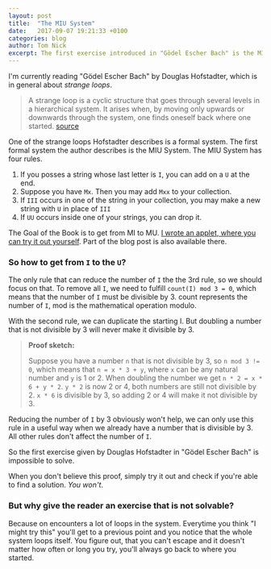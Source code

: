 ```yaml
---
layout: post
title:  "The MIU System"
date:   2017-09-07 19:21:33 +0100
categories: blog
author: Tom Nick
excerpt: The first exercise introduced in "Gödel Escher Bach" is the MIU System, this post describes the system and how to solve it.
---
```


I'm currently reading "Gödel Escher Bach" by Douglas Hofstadter, which is in general about _strange loops_.

> A strange loop is a cyclic structure that goes through several levels in a hierarchical system. It arises when, by moving only upwards or downwards through the system, one finds oneself back where one started.
> [source](https://en.wikipedia.org/wiki/Strange_loop)

One of the strange loops Hofstadter describes is a formal system. The first formal system the author describes is the MIU System.
The MIU System has four rules.

1. If you posses a string whose last letter is `I`, you can add on a `U` at the end.
2. Suppose you have `Mx`. Then you may add `Mxx` to your collection.
3. If `III` occurs in one of the string in your collection, you may make a new string with `U` in place of `III`
4. If `UU` occurs inside one of your strings, you can drop it.

The Goal of the Book is to get from MI to MU. [I wrote an applet, where you can try it out yourself](https://tn1ck.github.io/MIU/). Part of the blog post is also available there.

### So how to get from `I` to the `U`?

The only rule that can reduce the number of `I` the the 3rd rule, so we should focus on that. To remove all `I`, we need to fulfill `count(I) mod 3 = 0`, which means that the number of `I` must be divisible by 3. count represents the number of `I`, mod is the mathematical operation modulo.

With the second rule, we can duplicate the starting I. But doubling a number that is not divisible by 3 will never make it divisible by 3.

> **Proof sketch:**
>
> Suppose you have a number `n` that is not divisible by 3, so `n mod 3 != 0`, which means that `n = x * 3 + y`, where `x` can be any natural number and `y` is 1 or 2.
> When doubling the number we get `n * 2 = x * 6 + y * 2`. `y * 2` is now 2 or 4, both numbers are still not divisible by 2. `x * 6` is divisible by 3, so adding 2 or 4 will make it not divisible by 3.

Reducing the number of `I` by 3 obviously won't help, we can only use this rule in a useful way when we already have a number that is divisible by 3. All other rules don't affect the number of `I`.

So the first exercise given by Douglas Hofstadter in "Gödel Escher Bach" is impossible to solve.

When you don't believe this proof, simply try it out and check if you're able to find a solution. _You won't_.

### But why give the reader an exercise that is not solvable?

Because on encounters a lot of loops in the system. Everytime you think "I might try this" you'll get to a previous point and you notice that the whole system loops itself. You figure out, that you can't escape and it doesn't matter how often or long you try, you'll always go back to where you started.